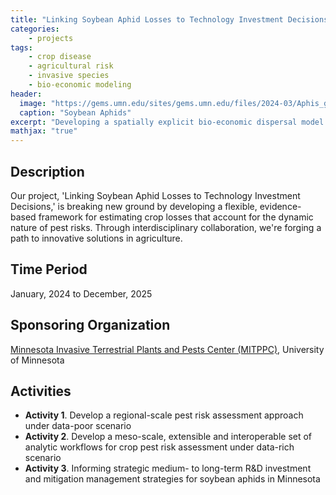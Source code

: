 ```yaml
---
title: "Linking Soybean Aphid Losses to Technology Investment Decisions"
categories: 
    - projects
tags:
    - crop disease
    - agricultural risk
    - invasive species
    - bio-economic modeling
header:
  image: "https://gems.umn.edu/sites/gems.umn.edu/files/2024-03/Aphis_glycines_5268061.jpg"
  caption: "Soybean Aphids"
excerpt: "Developing a spatially explicit bio-economic dispersal model to aid with the management of soybean aphids"
mathjax: "true"
---
```


## Description
Our project, 'Linking Soybean Aphid Losses to Technology Investment Decisions,' is breaking new ground by developing a flexible, evidence-based framework for estimating crop losses that account for the dynamic nature of pest risks. Through interdisciplinary collaboration, we're forging a path to innovative solutions in agriculture.

## Time Period
January, 2024 to December, 2025

## Sponsoring Organization
[Minnesota Invasive Terrestrial Plants and Pests Center (MITPPC)](https://mitppc.umn.edu/), University of Minnesota 

## Activities
* **Activity 1**. Develop a regional-scale pest risk assessment approach under data-poor scenario 
* **Activity 2**. Develop a meso-scale, extensible and interoperable set of analytic workflows for crop pest risk assessment under data-rich scenario  
* **Activity 3**. Informing strategic medium- to long-term R&D investment and mitigation management strategies for soybean aphids in Minnesota  

